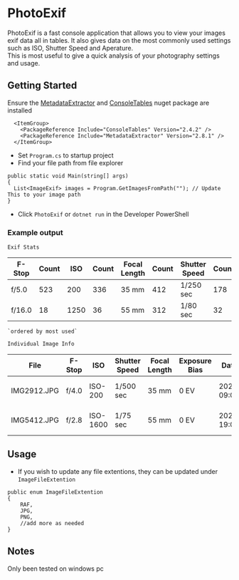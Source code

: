 # PhotoExif
PhotoExif is a fast console application that allows you to view your images exif data all in tables.
It also gives data on the most commonly used settings such as ISO, Shutter Speed and Aperature.
</br>
This is most useful to give a quick analysis of your photography settings and usage.

## Getting Started
Ensure the [MetadataExtractor](https://github.com/drewnoakes/metadata-extractor-dotnet/tree/main) and [ConsoleTables](https://github.com/khalidabuhakmeh/ConsoleTables) nuget package are installed
```
  <ItemGroup>
    <PackageReference Include="ConsoleTables" Version="2.4.2" />
    <PackageReference Include="MetadataExtractor" Version="2.8.1" />
  </ItemGroup>
```
* Set `Program.cs` to startup project
* Find your file path from file explorer
```
public static void Main(string[] args)
{
  List<ImageExif> images = Program.GetImagesFromPath(""); // Update This to your image path
}
```
* Click `PhotoExif` or `dotnet run` in the Developer PowerShell

### Example output
`Exif Stats`

| F-Stop        | Count      | ISO | Count | Focal Length | Count | Shutter Speed | Count |
| ----------- | -------------- | ------|------|------|------|------| ------- |
| f/5.0  | 523       | 200 | 336 | 35 mm | 412 | 1/250 sec | 178 |
| f/16.0 | 18       | 1250 | 36 | 55 mm | 312 | 1/80 sec | 32 |
```
`ordered by most used`
```
`Individual Image Info`

| File        | F-Stop      | ISO | Shutter Speed | Focal Length | Exposure Bias | Date Time | White Balance | Camera|
| ----------- | -------------- | ------|------|------|------|------| ------- | ------- |
| IMG2912.JPG | f/4.0       | ISO-200 | 1/500 sec | 35 mm | 0 EV | 2024:01:02 09:00:00 | Auto white balance | FUJIFILM X-T3 |
| IMG5412.JPG | f/2.8       | ISO-1600 | 1/75 sec | 55 mm | 0 EV | 2024:06:02 19:00:00 | Manual white balance | FUJIFILM X-T3 |

## Usage
* If you wish to update any file extentions, they can be updated under `ImageFileExtention`
```
public enum ImageFileExtention
{
    RAF,
    JPG,
    PNG,
    //add more as needed
}
```
## Notes
Only been tested on windows pc
